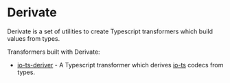 # Derivate

Derivate is a set of utilities to create Typescript transformers which build values from types.


Transformers built with Derivate:
  + [io-ts-deriver](packages/io-ts-deriver/Readme.md) - A Typescript transformer which derives [io-ts](https://github.com/gcanti/io-ts) codecs from types.


